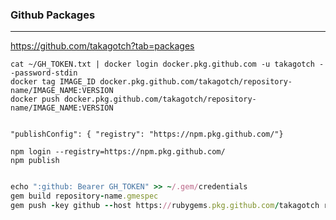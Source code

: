 ### Github Packages
---
https://github.com/takagotch?tab=packages




```docker
cat ~/GH_TOKEN.txt | docker login docker.pkg.github.com -u takagotch --password-stdin
docker tag IMAGE_ID docker.pkg.github.com/takagotch/repository-name/IMAGE_NAME:VERSION
docker push docker.pkg.github.com/takagotch/repository-name/IMAGE_NAME:VERSION


```

```npm
"publishConfig": { "registry": "https://npm.pkg.github.com/"}

npm login --registry=https://npm.pkg.github.com/
npm publish


```

```ruby
echo ":github: Bearer GH_TOKEN" >> ~/.gem/credentials
gem build repository-name.gmespec
gem push -key github --host https://rubygems.pkg.github.com/takagotch repository-name-1.0.0.gem


```

